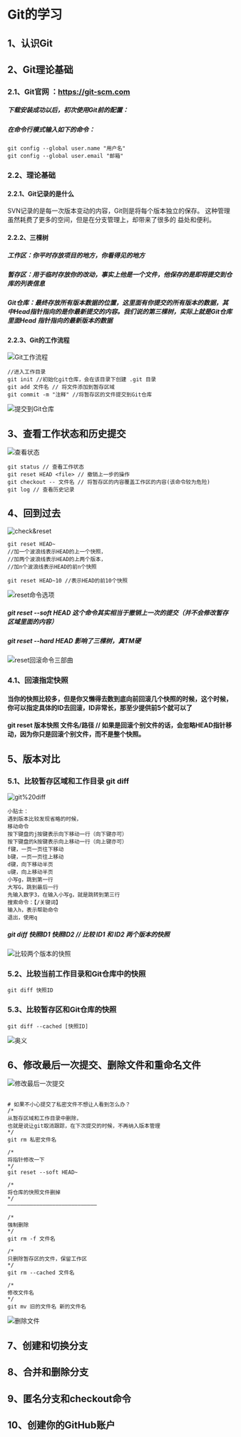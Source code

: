 # Git的学习

## 1、认识Git
## 2、Git理论基础
### 2.1、Git官网 ：https://git-scm.com
##### 下载安装成功以后，初次使用Git前的配置：
##### 在命令行模式输入如下的命令：
```text
git config --global user.name "用户名"
git config --global user.email "邮箱"
```
### 2.2、理论基础
#### 2.2.1、Git记录的是什么
SVN记录的是每一次版本变动的内容，Git则是将每个版本独立的保存。
这种管理虽然耗费了更多的空间，但是在分支管理上，却带来了很多的
益处和便利。 
#### 2.2.2、三棵树
##### 工作区：你平时存放项目的地方，你看得见的地方
##### 暂存区：用于临时存放你的改动，事实上他是一个文件，他保存的是即将提交到仓库的列表信息
##### Git仓库：最终存放所有版本数据的位置，这里面有你提交的所有版本的数据，其中Head指针指向的是你最新提交的内容。我们说的第三棵树，实际上就是Git仓库里面Head 指针指向的最新版本的数据
#### 2.2.3、Git的工作流程
![Git工作流程](image/Git工作流程.png)
```text
//进入工作目录
git init //初始化git仓库，会在该目录下创建 .git 目录
git add 文件名 // 将文件添加到暂存区域
git commit -m "注释" //将暂存区的文件提交到Git仓库
```
![提交到Git仓库](image/提交到Git仓库.png)

## 3、查看工作状态和历史提交
![查看状态](image/查看状态.png)
```text
git status // 查看工作状态
git reset HEAD <file> // 撤销上一步的操作
git checkout -- 文件名 // 将暂存区的内容覆盖工作区的内容(该命令较为危险)
git log // 查看历史记录
```
## 4、回到过去
![check&reset](image/check&reset.png)
```text
git reset HEAD~ 
//加一个波浪线表示HEAD的上一个快照，
//加两个波浪线表示HEAD的上两个版本，
//加n个波浪线表示HEAD的前n个快照

git reset HEAD~10 //表示HEAD的前10个快照

```
![reset命令选项](image/reset命令选项.png)
##### git reset --soft HEAD 这个命令其实相当于撤销上一次的提交（并不会修改暂存区域里面的内容）
##### git reset --hard HEAD 影响了三棵树，真TM硬
![reset回滚命令三部曲](image/reset回滚命令三部曲.png)
### 4.1、回滚指定快照
#### 当你的快照比较多，但是你又懒得去数到底向前回滚几个快照的时候，这个时候，你可以指定具体的ID去回滚，ID非常长，那至少提供前5个就可以了
#### git reset 版本快照 文件名/路径 // 如果是回滚个别文件的话，会忽略HEAD指针移动，因为你只是回滚个别文件，而不是整个快照。


## 5、版本对比
### 5.1、比较暂存区域和工作目录 git diff
![git%20diff](image/git%20diff.png)
```text
小贴士：
遇到版本比较发现省略的时候，
移动命令
按下键盘的j按键表示向下移动一行（向下键亦可）
按下键盘的k按键表示向上移动一行（向上键亦可）
f键，一页一页往下移动
b键，一页一页往上移动
d键，向下移动半页
u键，向上移动半页
小写g，跳到第一行
大写G，跳到最后一行
先输入数字3，在输入小写g，就是跳转到第三行
搜索命令：【/关键词】
输入h，表示帮助命令
退出，使用q

```
##### git diff 快照ID1 快照ID2 // 比较 ID1 和 ID2 两个版本的快照
![比较两个版本的快照](image/比较两个版本的快照.png)
### 5.2、比较当前工作目录和Git仓库中的快照 
```text
git diff 快照ID
```
### 5.3、比较暂存区和Git仓库的快照
```text
git diff --cached [快照ID]
```
![奥义](image/奥义.png)


## 6、修改最后一次提交、删除文件和重命名文件
![修改最后一次提交](image/修改最后一次提交.png)

```text

# 如果不小心提交了私密文件不想让人看到怎么办？
/*
从暂存区域和工作目录中删除，
也就是说让git取消跟踪，在下次提交的时候，不再纳入版本管理
*/
git rm 私密文件名

/*
将指针修改一下
*/
git reset --soft HEAD~ 

/*
将仓库的快照文件删掉
*/
————————————————————————————

/*
强制删除
*/
git rm -f 文件名

/*
只删除暂存区的文件，保留工作区
*/
git rm --cached 文件名

/*
修改文件名
*/
git mv 旧的文件名 新的文件名

```
![删除文件](image/删除文件.png)

## 7、创建和切换分支
## 8、合并和删除分支
## 9、匿名分支和checkout命令
## 10、创建你的GitHub账户